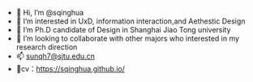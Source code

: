 - 👋 Hi, I’m @sqinghua
- 👀 I’m interested in UxD, information interaction,and Aethestic Design
- 🌱 I’m Ph.D candidate of Design in Shanghai Jiao Tong university
- 💞️ I’m looking to collaborate with other majors who interested in my research direction
- 📫 sunqh7@sjtu.edu.cn
- 📝cv：https://sqinghua.github.io/

<!---
sqinghua/sqinghua is a ✨ special ✨ repository because its `README.md` (this file) appears on your GitHub profile.
You can click the Preview link to take a look at your changes.
--->
